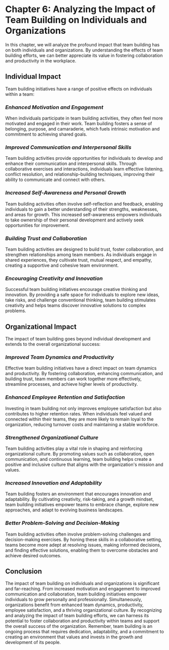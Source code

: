 Chapter 6: Analyzing the Impact of Team Building on Individuals and Organizations
=================================================================================

In this chapter, we will analyze the profound impact that team building has on both individuals and organizations. By understanding the effects of team building efforts, we can better appreciate its value in fostering collaboration and productivity in the workplace.

**Individual Impact**
---------------------

Team building initiatives have a range of positive effects on individuals within a team:

### *Enhanced Motivation and Engagement*

When individuals participate in team building activities, they often feel more motivated and engaged in their work. Team building fosters a sense of belonging, purpose, and camaraderie, which fuels intrinsic motivation and commitment to achieving shared goals.

### *Improved Communication and Interpersonal Skills*

Team building activities provide opportunities for individuals to develop and enhance their communication and interpersonal skills. Through collaborative exercises and interactions, individuals learn effective listening, conflict resolution, and relationship-building techniques, improving their ability to communicate and connect with others.

### *Increased Self-Awareness and Personal Growth*

Team building activities often involve self-reflection and feedback, enabling individuals to gain a better understanding of their strengths, weaknesses, and areas for growth. This increased self-awareness empowers individuals to take ownership of their personal development and actively seek opportunities for improvement.

### *Building Trust and Collaboration*

Team building activities are designed to build trust, foster collaboration, and strengthen relationships among team members. As individuals engage in shared experiences, they cultivate trust, mutual respect, and empathy, creating a supportive and cohesive team environment.

### *Encouraging Creativity and Innovation*

Successful team building initiatives encourage creative thinking and innovation. By providing a safe space for individuals to explore new ideas, take risks, and challenge conventional thinking, team building stimulates creativity and helps teams discover innovative solutions to complex problems.

**Organizational Impact**
-------------------------

The impact of team building goes beyond individual development and extends to the overall organizational success:

### *Improved Team Dynamics and Productivity*

Effective team building initiatives have a direct impact on team dynamics and productivity. By fostering collaboration, enhancing communication, and building trust, team members can work together more effectively, streamline processes, and achieve higher levels of productivity.

### *Enhanced Employee Retention and Satisfaction*

Investing in team building not only improves employee satisfaction but also contributes to higher retention rates. When individuals feel valued and connected within their teams, they are more likely to remain loyal to the organization, reducing turnover costs and maintaining a stable workforce.

### *Strengthened Organizational Culture*

Team building activities play a vital role in shaping and reinforcing organizational culture. By promoting values such as collaboration, open communication, and continuous learning, team building helps create a positive and inclusive culture that aligns with the organization's mission and values.

### *Increased Innovation and Adaptability*

Team building fosters an environment that encourages innovation and adaptability. By cultivating creativity, risk-taking, and a growth mindset, team building initiatives empower teams to embrace change, explore new approaches, and adapt to evolving business landscapes.

### *Better Problem-Solving and Decision-Making*

Team building activities often involve problem-solving challenges and decision-making exercises. By honing these skills in a collaborative setting, teams become more adept at resolving issues, making informed decisions, and finding effective solutions, enabling them to overcome obstacles and achieve desired outcomes.

**Conclusion**
--------------

The impact of team building on individuals and organizations is significant and far-reaching. From increased motivation and engagement to improved communication and collaboration, team building initiatives empower individuals to grow personally and professionally. Simultaneously, organizations benefit from enhanced team dynamics, productivity, employee satisfaction, and a thriving organizational culture. By recognizing and analyzing the impact of team building efforts, we can harness its potential to foster collaboration and productivity within teams and support the overall success of the organization. Remember, team building is an ongoing process that requires dedication, adaptability, and a commitment to creating an environment that values and invests in the growth and development of its people.
